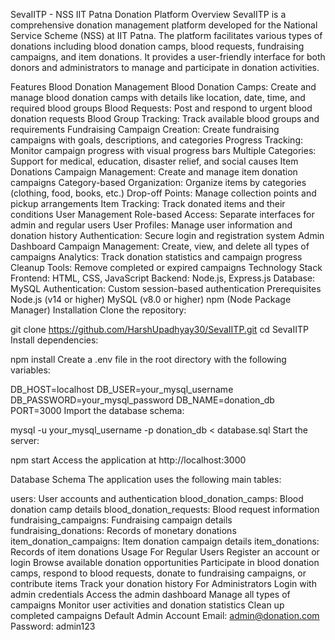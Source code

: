 SevaIITP - NSS IIT Patna Donation Platform
Overview
SevaIITP is a comprehensive donation management platform developed for the National Service Scheme (NSS) at IIT Patna. The platform facilitates various types of donations including blood donation camps, blood requests, fundraising campaigns, and item donations. It provides a user-friendly interface for both donors and administrators to manage and participate in donation activities.

Features
Blood Donation Management
Blood Donation Camps: Create and manage blood donation camps with details like location, date, time, and required blood groups
Blood Requests: Post and respond to urgent blood donation requests
Blood Group Tracking: Track available blood groups and requirements
Fundraising
Campaign Creation: Create fundraising campaigns with goals, descriptions, and categories
Progress Tracking: Monitor campaign progress with visual progress bars
Multiple Categories: Support for medical, education, disaster relief, and social causes
Item Donations
Campaign Management: Create and manage item donation campaigns
Category-based Organization: Organize items by categories (clothing, food, books, etc.)
Drop-off Points: Manage collection points and pickup arrangements
Item Tracking: Track donated items and their conditions
User Management
Role-based Access: Separate interfaces for admin and regular users
User Profiles: Manage user information and donation history
Authentication: Secure login and registration system
Admin Dashboard
Campaign Management: Create, view, and delete all types of campaigns
Analytics: Track donation statistics and campaign progress
Cleanup Tools: Remove completed or expired campaigns
Technology Stack
Frontend: HTML, CSS, JavaScript
Backend: Node.js, Express.js
Database: MySQL
Authentication: Custom session-based authentication
Prerequisites
Node.js (v14 or higher)
MySQL (v8.0 or higher)
npm (Node Package Manager)
Installation
Clone the repository:

git clone https://github.com/HarshUpadhyay30/SevaIITP.git
cd SevaIITP
Install dependencies:

npm install
Create a .env file in the root directory with the following variables:

DB_HOST=localhost
DB_USER=your_mysql_username
DB_PASSWORD=your_mysql_password
DB_NAME=donation_db
PORT=3000
Import the database schema:

mysql -u your_mysql_username -p donation_db < database.sql
Start the server:

npm start
Access the application at http://localhost:3000

Database Schema
The application uses the following main tables:

users: User accounts and authentication
blood_donation_camps: Blood donation camp details
blood_donation_requests: Blood request information
fundraising_campaigns: Fundraising campaign details
fundraising_donations: Records of monetary donations
item_donation_campaigns: Item donation campaign details
item_donations: Records of item donations
Usage
For Regular Users
Register an account or login
Browse available donation opportunities
Participate in blood donation camps, respond to blood requests, donate to fundraising campaigns, or contribute items
Track your donation history
For Administrators
Login with admin credentials
Access the admin dashboard
Manage all types of campaigns
Monitor user activities and donation statistics
Clean up completed campaigns
Default Admin Account
Email: admin@donation.com
Password: admin123
